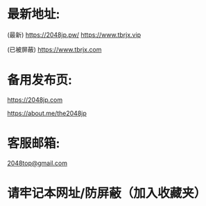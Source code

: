 <h1> 最新地址:</h1>

(最新)
https://2048jp.pw/
https://www.tbrjx.vip

(已被屏蔽)
https://www.tbrjx.com

<h1>备用发布页:</h1>

https://2048jp.com

https://about.me/the2048jp

<h1>客服邮箱:</h1>

2048top@gmail.com

<h1>请牢记本网址/防屏蔽（加入收藏夹）</h1>
